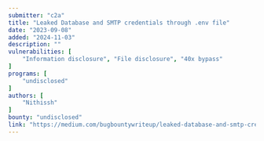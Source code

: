```yaml
---
submitter: "c2a"
title: "Leaked Database and SMTP credentials through .env file"
date: "2023-09-08"
added: "2024-11-03"
description: ""
vulnerabilities: [
    "Information disclosure", "File disclosure", "40x bypass"
]
programs: [
    "undisclosed"
]
authors: [
    "Nithissh"
]
bounty: "undisclosed"
link: "https://medium.com/bugbountywriteup/leaked-database-and-smtp-credentials-through-env-file-d003df418313"
---
```




